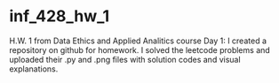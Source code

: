 # inf_428_hw_1
H.W. 1 from Data Ethics and Applied Analitics course
Day 1: I created a repository on github for homework. I solved the leetcode problems and uploaded their .py and .png files with solution codes and visual explanations.
